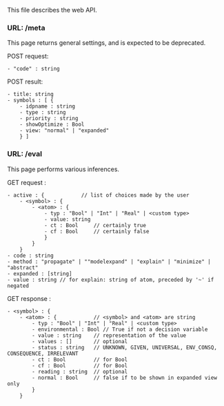 This file describes the web API.

### URL: /meta

This page returns general settings, and is expected to be deprecated.

POST request:

    - "code" : string 

POST result:

    - title: string
    - symbols : [ {
        - idpname : string
        - type : string
        - priority : string
        - showOptimize : Bool
        - view: "normal" | "expanded"
        } ]

### URL: /eval

This page performs various inferences.

GET request : 

    - active : {            // list of choices made by the user
        - <symbol> : {
            - <atom> : {
                - typ : "Bool" | "Int" | "Real" | <custom type>
                - value: string
                - ct : Bool     // certainly true
                - cf : Bool     // certainly false
                }  
            }
        }
    - code : string
    - method : "propagate" | ""modelexpand" | "explain" | "minimize" | "abstract"
    - expanded : [string]
    - value : string // for explain: string of atom, preceded by '~' if negated

GET response :

    - <symbol> : { 
        - <atom> : {            // <symbol> and <atom> are string
            - typ : "Bool" | "Int" | "Real" | <custom type>
            - environmental : Bool // True if not a decision variable
            - value : string    // representation of the value
            - values : []       // optional
            - status : string   // UNKNOWN, GIVEN, UNIVERSAL, ENV_CONSQ, CONSEQUENCE, IRRELEVANT
            - ct : Bool         // for Bool
            - cf : Bool         // for Bool
            - reading : string  // optional
            - normal : Bool     // false if to be shown in expanded view only
            }
        } 









    